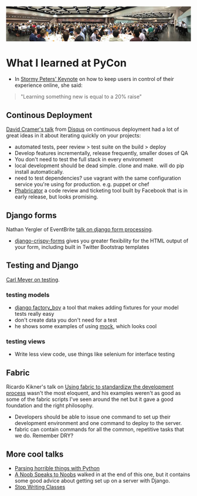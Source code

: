 ![lunch](https://github.com/tylerball/confnotes/raw/master/pycon2012/pycon.jpg)

What I learned at PyCon
=======================

* In [Stormy Peters' Keynote][peters] on how to keep users in control of their experience online, she said:

> "Learning something new is equal to a 20% raise"

Continous Deployment
--------------------

[David Cramer's talk][cramer] from [Disqus](http://disqus.com/welcome/) on continuous deployment had a lot of great ideas in it
about iterating quickly on your projects:

* automated tests, peer review > test suite on the build > deploy
* Develop features incrementally, release frequently, smaller doses of QA
* You don't need to test the full stack in every environment
* local development should be dead simple. clone and make. will do pip install
  automatically.
* need to test dependencies? use vagrant with the same configuration service you're using
  for production. e.g. puppet or chef
* [Phabricator](http://phabricator.org/) a code review and ticketing tool built by Facebook that is in early release, but looks promising.

Django forms
------------

Nathan Yergler of EventBrite [talk on django form processing][yergler].

* [django-crispy-forms](https://github.com/maraujop/django-crispy-forms) gives you
greater flexibility for the HTML output of your form, including built in Twitter
Bootstrap templates

Testing and Django
------------------

[Carl Meyer on testing][meyer].

### testing models

* [django factory\_boy](https://github.com/dnerdy/factory_boy) a tool that makes adding
  fixtures for your model tests really easy
* don't create data you don't need for a test
* he shows some examples of using [mock](http://www.voidspace.org.uk/python/mock/), which
  looks cool

### testing views

* Write less view code, use things like selenium for interface testing

Fabric
------

Ricardo Kikner's talk on [Using fabric to standardizw the development process][kirkner]
wasn't the most eloquent, and his examples weren't as good as some of the fabric scripts
I've seen around the net but it gave a good foundation and the right philosophy.

* Developers should be able to issue one command to set up their development environment
and one command to deploy to the server.
* fabric can contain commands for all the common, repetitive tasks that we do. Remember
  DRY?

More cool talks
---------------

* [Parsing horrible things with Python](http://pyvideo.org/video/708/parsing-horrible-things-with-python)
* [A Noob Speaks to Noobs][noobs] walked in at the end of this one, but it contains some good advice about getting set up on a server with Django.
* [Stop Writing Classes](http://pyvideo.org/video/880/stop-writing-classes)

[peters]:http://pyvideo.org/video/625/keynote-stormy-peters-mozilla-corporation
[cramer]:http://pyvideo.org/video/655/practicing-continuous-deployment
[yergler]:http://youtu.be/Wh9a0obtQUQ
[meyer]:http://pyvideo.org/video/699/testing-and-django
[kirkner]:http://pyvideo.org/video/677/using-fabric-to-standardize-the-development-proce
[noobs]:http://pyvideo.org/video/628/a-noob-speaks-to-noobs-your-first-site-in-the-cl
